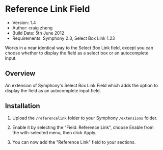 # Reference Link Field

- Version: 1.4
- Author: craig zheng
- Build Date: 5th June 2012
- Requirements: Symphony 2.3, Select Box Link 1.23

Works in a near identical way to the Select Box Link field, except you can choose whether to display the field as a select box or an autocomplete input.

## Overview

An extension of Symphony's Select Box Link Field which adds the option to display the field as an autocomplete input field.

## Installation

1. Upload the `/referencelink` folder to your Symphony `/extensions` folder.

2. Enable it by selecting the "Field: Reference Link", choose Enable from the with-selected menu, then click Apply.

3. You can now add the "Reference Link" field to your sections.
